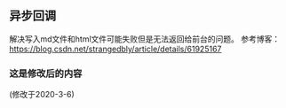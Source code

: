 ## 异步回调
解决写入md文件和html文件可能失败但是无法返回给前台的问题。
参考博客：
https://blog.csdn.net/strangedbly/article/details/61925167

### 这是修改后的内容
(修改于2020-3-6)